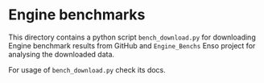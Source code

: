 # Engine benchmarks
This directory contains a python script `bench_download.py` for downloading Engine benchmark results from GitHub
and `Engine_Benchs` Enso project for analysing the downloaded data.

For usage of `bench_download.py` check its docs.


